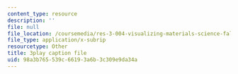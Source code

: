 ```yaml
---
content_type: resource
description: ''
file: null
file_location: /coursemedia/res-3-004-visualizing-materials-science-fall-2017/98a3b765539c66193a6b3c309e9da34a_4-YaJUUTrNw.srt
file_type: application/x-subrip
resourcetype: Other
title: 3play caption file
uid: 98a3b765-539c-6619-3a6b-3c309e9da34a
---
```

